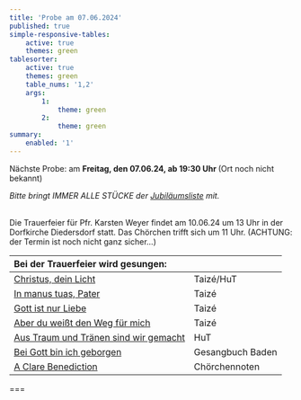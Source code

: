 ```yaml
---
title: 'Probe am 07.06.2024'
published: true
simple-responsive-tables:
    active: true
    themes: green
tablesorter:
    active: true
    themes: green
    table_nums: '1,2'
    args:
        1:
            theme: green
        2:
            theme: green
summary:
    enabled: '1'
---
```


Nächste Probe: am <b>Freitag, den 07.06.24, ab 19:30 Uhr </b>(Ort noch nicht bekannt)
<br/>

<i>Bitte bringt IMMER ALLE STÜCKE der [<i class="fa fa-hand-o-right"></i>Jubiläumsliste](/choerchen-intern/choerchennoten/tag:Jubiläumskonzert%202025/query:Jubiläumskonzert%202025)  mit.</i>
</br>

</br>
Die Trauerfeier für Pfr. Karsten Weyer findet am 10.06.24 um 13 Uhr in der Dorfkirche Diedersdorf statt. Das Chörchen trifft sich um 11 Uhr. (ACHTUNG: der Termin ist noch nicht ganz sicher...)

| Bei der Trauerfeier wird gesungen: |  |
| :------------ | :------------ | 
| [<i class="fa fa-hand-o-right"></i> Christus, dein Licht](/choerchen-intern/gemeindelieder/taize_9_jesus_le_christ) | Taizé/HuT |
| [<i class="fa fa-hand-o-right"></i> In manus tuas, Pater](/choerchen-intern/gemeindelieder/taize_30_in_manus_tuas_pater) | Taizé |
| [<i class="fa fa-hand-o-right"></i> Gott ist nur Liebe](/choerchen-intern/gemeindelieder/taize_113_bog_jest_miloscia) | Taizé |
| [<i class="fa fa-hand-o-right"></i> Aber du weißt den Weg für mich](/choerchen-intern/gemeindelieder/taize_139_aber_du_weisst_den_weg_fuer_mich) | Taizé |
| [<i class="fa fa-hand-o-right"></i> Aus Traum und Tränen sind wir gemacht](/choerchen-intern/gemeindelieder/hut_199_aus_traeumen_und_traenen_sind_wir_gemacht) | HuT |
| [<i class="fa fa-hand-o-right"></i> Bei Gott bin ich geborgen](/choerchen-intern/gemeindelieder/bei_gott_bin_ich_geborgen) | Gesangbuch Baden |
| [<i class="fa fa-hand-o-right"></i> A Clare Benediction](/choerchen-intern/choerchennoten/a-clare-benediction) | Chörchennoten |

===
